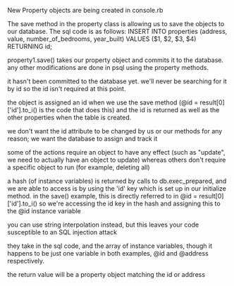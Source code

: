 <!-- CRUD Quiz
Use the solution to this afternoon’s Property Tracker lab to answer the following questions. Please write your answers under each question, push the file to GitHub, and submit in the usual way.

MVP Questions
In our Property Tracker application:

Q1. Where are we instantiating instances of the Property class? -->
New Property objects are being created in console.rb

<!-- Q2. Where are we defining the SQL that enables us to save the ruby Property object into the database? -->
The save method in the property class is allowing us to save the objects to our database. The sql code is as follows:
INSERT INTO properties
(address, value, number_of_bedrooms, year_built)
VALUES ($1, $2, $3, $4) RETURNING id;

<!-- Q3. In console.rb, which lines modify the database? -->
property1.save() takes our property object and commits it to the database.
any other modifications are done in psql using the property methods.

<!-- Q4. Why do we not define the id of a Property object at the point we instantiate it (‘new it up’)? -->
it hasn't been committed to the database yet. we'll never be searching for it
by id so the id isn't required at this point.

<!-- Q5. Where and how do we assign the id (that is generated by the database) to the ruby Property object? -->
the object is assigned an id when we use the save method (@id = result[0]['id'].to_i() is the code that does this) and the id is returned as
well as the other properties when the table is created.

<!-- Q6. Why do we put a guard (an if clause) on the @id attribute in the constructor? -->
we don't want the id attribute to be changed by us or our methods for any reason; we want the database to assign and track it

<!-- Q7. Why are some of the CRUD actions represented by instance methods, and others by class methods? -->
some of the actions require an object to have any effect (such as "update", we need to actually have an object to update) whereas others don't require a specific object to run (for example, deleting all)

<!-- Q8. What type of data structure is returned by calls to db.exec_prepared()? In the save method, how do we access the id from the returned data structure? -->
a hash (of instance variables) is returned by calls to db.exec_prepared, and
we are able to access is by using the 'id' key which is set up in our initialize method. in the save() example, this is directly referred to in
@id = result[0]['id'].to_i()
so we're accessing the id key in the hash and assigning this to the @id instance variable


<!-- Q9. Why do we use prepared statements when performing database operations? -->
you can use string interpolation instead, but this leaves your code susceptible to an SQL injection attack


<!-- Extension Questions -->
<!-- Look at the find_by_id and find_by_address methods in the Property class. -->

<!-- Q10. What do they take in as their arguments? -->
they take in the sql code, and the array of instance variables, though it happens to be just one variable in both examples, @id and @address respectively.
<!-- Q11. What are their return values? -->
the return value will be a property object matching the id or address
